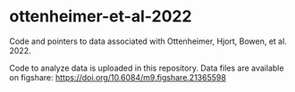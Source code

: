 # ottenheimer-et-al-2022
Code and pointers to data associated with Ottenheimer, Hjort, Bowen, et al. 2022.

Code to analyze data is uploaded in this repository. Data files are available on figshare: https://doi.org/10.6084/m9.figshare.21365598